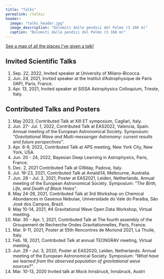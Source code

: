 ```yaml
---
title: "Talks"
permalink: /talks/
header:
  image: "talks_header.jpg"
  image_description: "Dolomiti dalle pendici del Pelmo (3 168 m)"
  caption: "Dolomiti dalle pendici del Pelmo (3 168 m)"
---
```


<a href="../talkmap/map.html">See a map of all the places I've given a talk!</a>


## Invited Scientific Talks 

1. Sep. 22, 2022, Invited speaker at University of Milano-Bicocca.
1. Jun. 24, 2021, Invited speaker at the Institut d’Astrophysique de Paris (IAP), Paris, France.
1. Apr. 13, 2021, Invited speaker at SISSA Astrophysics Colloquium, Trieste, Italy.


## Contributed Talks and Posters

1. May 2023, Contributed Talk at XIII ET symposium, Cagliari, Italy.
1. Jun. 27- Jul. 1, 2022, Contributed Talk at EAS2022, Valencia, Spain.
Annual meeting of the European Astronomical Society. Symposium:
*"Gravitational Wave and Multi-messenger Astronomy: current results and future perspectives"*.
1. Apr. 6-9, 2022, Contributed Talk at APS meeting, New York City, New York, USA.
1. Jun. 20 - 24, 2022, Bayesian Deep Learning in Astrophysics, Paris, France.
1. Dec. 2, 2021 Contributed Talk at GWday, Padova, Italy.
1. Jul. 19-23, 2021, Contributed Talk at Amaldi14, Melbourne, Australia.
1. Jun. 28 - Jul. 2, 2021, Poster at EAS2021, Leiden, Netherlands.
Annual meeting of the European Astronomical Society. Symposium:
*"The Birth, Life, and Death of Black Holes"*.
1. May 24-28, 2021, Contributed Talk at 3rd Workshop on Chemical Abundances in Gaseous
Nebulae, Universidade do Vale do Paraíba, São José dos Campos, Brazil.
1. May 10-14, 2021, #4 Gravitational Wave Open Data Workshop, Virtual meeting.
1. Mar. 30 - Apr. 1, 2021, Contributed Talk at The fourth assembly of the Groupement de Recherche Ondes Gravitationnelles, Paris, France.
1. Mar. 9-11, 2021, Poster at 55th Rencontres de Moriond 2021, La Thuile, Italy.
1. Feb. 18, 2021, Contributed Talk at annual TEONGRAV meeting, Virtual meeting.
1. Jun. 29 - Jul. 3, 2020, Poster at EAS2020, Leiden, Netherlands.
Annual meeting of the European Astronomical Society. Symposium:
*"What have we learned from the observed population of gravitational wave sources?"*.
1. Mar. 10-13, 2020 Invited talk at Mock Innsbruck, Innsbruck, Austri
